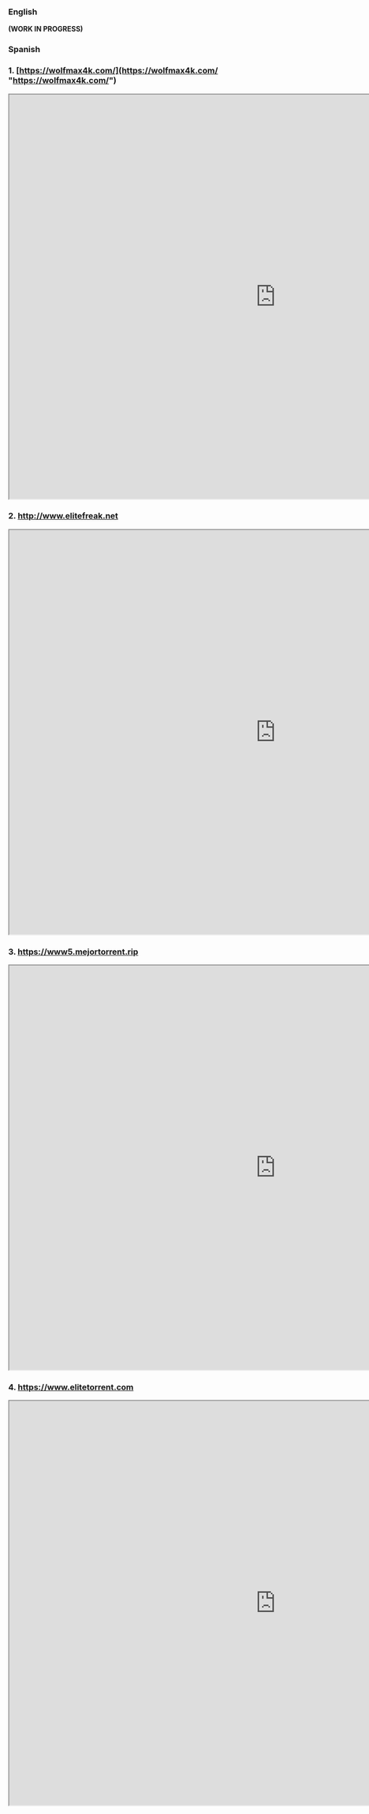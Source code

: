 
### English 

**(WORK IN PROGRESS)**

### Spanish

### 1. [https://wolfmax4k.com/](https://wolfmax4k.com/ "https://wolfmax4k.com/")

<iframe src="https://wolfmax4k.com/"https://wolfmax4k.com/")" width="1080" height="820"></iframe>

### 2. http://www.elitefreak.net

<iframe src="http://www.elitefreak.net" width="1080" height="820"></iframe>

### 3. https://www5.mejortorrent.rip

<iframe src="https://www5.mejortorrent.rip" width="1080" height="820"></iframe>

### 4. https://www.elitetorrent.com

<iframe src="https://www.elitetorrent.com" width="1080" height="820"></iframe>

